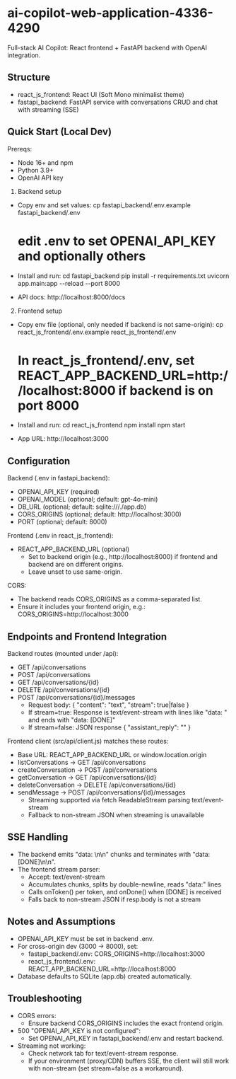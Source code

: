 # ai-copilot-web-application-4336-4290

Full-stack AI Copilot: React frontend + FastAPI backend with OpenAI integration.

## Structure

- react_js_frontend: React UI (Soft Mono minimalist theme)
- fastapi_backend: FastAPI service with conversations CRUD and chat with streaming (SSE)

## Quick Start (Local Dev)

Prereqs:
- Node 16+ and npm
- Python 3.9+
- OpenAI API key

1) Backend setup
- Copy env and set values:
  cp fastapi_backend/.env.example fastapi_backend/.env
  # edit .env to set OPENAI_API_KEY and optionally others

- Install and run:
  cd fastapi_backend
  pip install -r requirements.txt
  uvicorn app.main:app --reload --port 8000

- API docs:
  http://localhost:8000/docs

2) Frontend setup
- Copy env file (optional, only needed if backend is not same-origin):
  cp react_js_frontend/.env.example react_js_frontend/.env
  # In react_js_frontend/.env, set REACT_APP_BACKEND_URL=http://localhost:8000 if backend is on port 8000

- Install and run:
  cd react_js_frontend
  npm install
  npm start

- App URL:
  http://localhost:3000

## Configuration

Backend (.env in fastapi_backend):
- OPENAI_API_KEY (required)
- OPENAI_MODEL (optional; default: gpt-4o-mini)
- DB_URL (optional; default: sqlite:///./app.db)
- CORS_ORIGINS (optional; default: http://localhost:3000)
- PORT (optional; default: 8000)

Frontend (.env in react_js_frontend):
- REACT_APP_BACKEND_URL (optional)
  - Set to backend origin (e.g., http://localhost:8000) if frontend and backend are on different origins.
  - Leave unset to use same-origin.

CORS:
- The backend reads CORS_ORIGINS as a comma-separated list.
- Ensure it includes your frontend origin, e.g.:
  CORS_ORIGINS=http://localhost:3000

## Endpoints and Frontend Integration

Backend routes (mounted under /api):
- GET /api/conversations
- POST /api/conversations
- GET /api/conversations/{id}
- DELETE /api/conversations/{id}
- POST /api/conversations/{id}/messages
  - Request body: { "content": "text", "stream": true|false }
  - If stream=true: Response is text/event-stream with lines like "data: <chunk>" and ends with "data: [DONE]"
  - If stream=false: JSON response { "assistant_reply": "<full text>" }

Frontend client (src/api/client.js) matches these routes:
- Base URL: REACT_APP_BACKEND_URL or window.location.origin
- listConversations -> GET /api/conversations
- createConversation -> POST /api/conversations
- getConversation -> GET /api/conversations/{id}
- deleteConversation -> DELETE /api/conversations/{id}
- sendMessage -> POST /api/conversations/{id}/messages
  - Streaming supported via fetch ReadableStream parsing text/event-stream
  - Fallback to non-stream JSON when streaming is unavailable

## SSE Handling

- The backend emits "data: <token>\n\n" chunks and terminates with "data: [DONE]\n\n".
- The frontend stream parser:
  - Accept: text/event-stream
  - Accumulates chunks, splits by double-newline, reads "data:" lines
  - Calls onToken() per token, and onDone() when [DONE] is received
  - Falls back to non-stream JSON if resp.body is not a stream

## Notes and Assumptions

- OPENAI_API_KEY must be set in backend .env.
- For cross-origin dev (3000 -> 8000), set:
  - fastapi_backend/.env: CORS_ORIGINS=http://localhost:3000
  - react_js_frontend/.env: REACT_APP_BACKEND_URL=http://localhost:8000
- Database defaults to SQLite (app.db) created automatically.

## Troubleshooting

- CORS errors:
  - Ensure backend CORS_ORIGINS includes the exact frontend origin.
- 500 "OPENAI_API_KEY is not configured":
  - Set OPENAI_API_KEY in fastapi_backend/.env and restart backend.
- Streaming not working:
  - Check network tab for text/event-stream response.
  - If your environment (proxy/CDN) buffers SSE, the client will still work with non-stream (set stream=false as a workaround).

